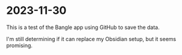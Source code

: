 # 2023-11-30

This is a test of the Bangle app using GitHub to save the data.

I'm still determining if it can replace my Obsidian setup, but it seems promising.